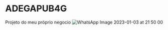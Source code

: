# ADEGAPUB4G
Projeto do meu próprio negocio
![WhatsApp Image 2023-01-03 at 21 50 00](https://user-images.githubusercontent.com/107129598/210467402-d622fd0a-a1f4-4a38-aa5f-f27787b53ec7.jpeg)
